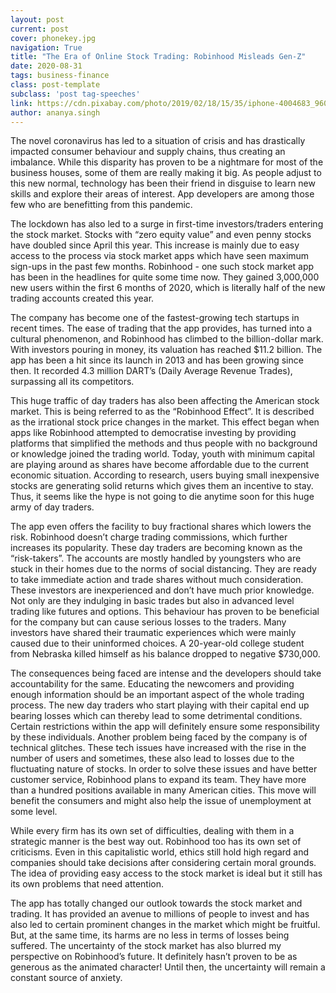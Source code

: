 ```yaml
---
layout: post
current: post
cover: phonekey.jpg
navigation: True
title: "The Era of Online Stock Trading: Robinhood Misleads Gen-Z"
date: 2020-08-31
tags: business-finance
class: post-template
subclass: 'post tag-speeches'
link: https://cdn.pixabay.com/photo/2019/02/18/15/35/iphone-4004683_960_720.jpg
author: ananya.singh
---
```

The novel coronavirus has led to a situation of crisis and has drastically impacted consumer behaviour and supply chains, thus creating an imbalance. While this disparity has proven to be a nightmare for most of the business houses, some of them are really making it big. As people adjust to this new normal, technology has been their friend in disguise to learn new skills and explore their areas of interest. App developers are among those few who are benefitting from this pandemic.

The lockdown has also led to a surge in first-time investors/traders entering the stock market. Stocks with “zero equity value” and even penny stocks have doubled since April this year. This increase is mainly due to easy access to the process via stock market apps which have seen maximum sign-ups in the past few months. Robinhood - one such stock market app has been in the headlines for quite some time now. They gained 3,000,000 new users within the first 6 months of 2020, which is literally half of the new trading accounts created this year.

The company has become one of the fastest-growing tech startups in recent times. The ease of trading that the app provides, has turned into a cultural phenomenon, and Robinhood has climbed to the billion-dollar mark. With investors pouring in money, its valuation has reached $11.2 billion. The app has been a hit since its launch in 2013 and has been growing since then. It recorded 4.3 million DART’s (Daily Average Revenue Trades), surpassing all its competitors.

This huge traffic of day traders has also been affecting the American stock market. This is being referred to as the “Robinhood Effect”. It is described as the irrational stock price changes in the market. This effect began when apps like Robinhood attempted to democratise investing by providing platforms that simplified the methods and thus people with no background or knowledge joined the trading world. Today, youth with minimum capital are playing around as shares have become affordable due to the current economic situation. According to research, users buying small inexpensive stocks are generating solid returns which gives them an incentive to stay. Thus, it seems like the hype is not going to die anytime soon for this huge army of day traders.

The app even offers the facility to buy fractional shares which lowers the risk. Robinhood doesn’t charge trading commissions, which further increases its popularity. These day traders are becoming known as the “risk-takers”. The accounts are mostly handled by youngsters who are stuck in their homes due to the norms of social distancing. They are ready to take immediate action and trade shares without much consideration. These investors are inexperienced and don’t have much prior knowledge. Not only are they indulging in basic trades but also in advanced level trading like futures and options. This behaviour has proven to be beneficial for the company but can cause serious losses to the traders. Many investors have shared their traumatic experiences which were mainly caused due to their uninformed choices. A 20-year-old college student from Nebraska killed himself as his balance dropped to negative $730,000.

The consequences being faced are intense and the developers should take accountability for the same. Educating the newcomers and providing enough information should be an important aspect of the whole trading process. The new day traders who start playing with their capital end up bearing losses which can thereby lead to some detrimental conditions. Certain restrictions within the app will definitely ensure some responsibility by these individuals. Another problem being faced by the company is of technical glitches. These tech issues have increased with the rise in the number of users and sometimes, these also lead to losses due to the fluctuating nature of stocks. In order to solve these issues and have better customer service, Robinhood plans to expand its team. They have more than a hundred positions available in many American cities. This move will benefit the consumers and might also help the issue of unemployment at some level.

While every firm has its own set of difficulties, dealing with them in a strategic manner is the best way out. Robinhood too has its own set of criticisms. Even in this capitalistic world, ethics still hold high regard and companies should take decisions after considering certain moral grounds. The idea of providing easy access to the stock market is ideal but it still has its own problems that need attention.

The app has totally changed our outlook towards the stock market and trading. It has provided an avenue to millions of people to invest and has also led to certain prominent changes in the market which might be fruitful. But, at the same time, its harms are no less in terms of losses being suffered. The uncertainty of the stock market has also blurred my perspective on Robinhood’s future. It definitely hasn’t proven to be as generous as the animated character! Until then, the uncertainty will remain a constant source of anxiety.
